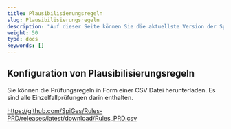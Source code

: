 ```yaml
---
title: Plausibilisierungsregeln
slug: Plausibilisierungsregeln
description: "Auf dieser Seite können Sie die aktuellste Version der SpiGes Plausibilisierungsregeln herunterladen"
weight: 50
type: docs
keywords: []
---
```

## Konfiguration von Plausibilisierungsregeln

Sie können die Prüfungsregeln in Form einer CSV Datei herunterladen. Es sind alle Einzelfallprüfungen darin enthalten.

<https://github.com/SpiGes/Rules-PRD/releases/latest/download/Rules_PRD.csv>
